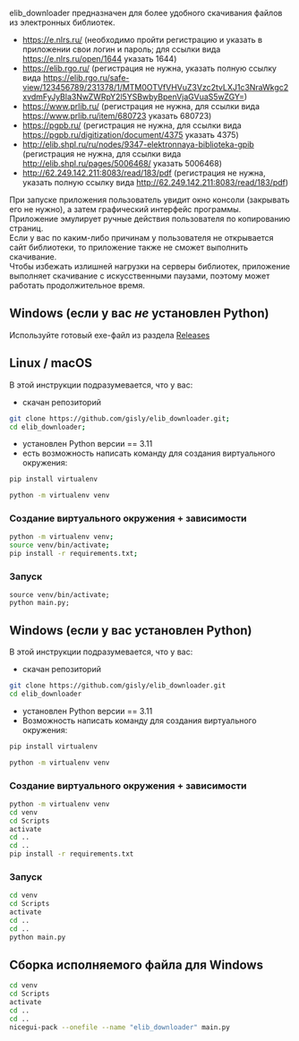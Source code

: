elib_downloader предназначен для более удобного скачивания файлов из электронных библиотек.
- https://e.nlrs.ru/ (необходимо пройти регистрацию и указать в приложении свои логин и пароль; для ссылки вида https://e.nlrs.ru/open/1644 указать 1644)
- https://elib.rgo.ru/ (регистрация не нужна, указать полную ссылку вида https://elib.rgo.ru/safe-view/123456789/231378/1/MTM0OTVfVHVuZ3Vzc2tvLXJ1c3NraWkgc2xvdmFyJyBla3NwZWRpY2l5YSBwbyBpenVjaGVuaS5wZGY=)
- https://www.prlib.ru/ (регистрация не нужна, для ссылки вида https://www.prlib.ru/item/680723 указать 680723)
- https://pgpb.ru/ (регистрация не нужна, для ссылки вида https://pgpb.ru/digitization/document/4375 указать 4375)
- http://elib.shpl.ru/ru/nodes/9347-elektronnaya-biblioteka-gpib (регистрация не нужна, для ссылки вида http://elib.shpl.ru/pages/5006468/ указать 5006468)
- http://62.249.142.211:8083/read/183/pdf (регистрация не нужна, указать полную ссылку вида http://62.249.142.211:8083/read/183/pdf)

При запуске приложения пользователь увидит окно консоли (закрывать его не нужно), а затем графический интерфейс программы.  
Приложение эмулирует ручные действия пользователя по копированию страниц.  
Если у вас по каким-либо причинам у пользователя не открывается сайт библиотеки, то приложение также не сможет выполнить скачивание.  
Чтобы избежать излишней нагрузки на серверы библиотек, приложение выполняет скачивание с искусственными паузами, поэтому может работать продолжительное время.

## Windows (если у вас *не* установлен Python)

Используйте готовый exe-файл из раздела [Releases](https://github.com/gisly/elib_downloader/releases)

## Linux / macOS
В этой инструкции подразумевается, что у вас:
- скачан репозиторий 
```sh
git clone https://github.com/gisly/elib_downloader.git;
cd elib_downloader;
```
- установлен Python версии == 3.11
- есть возможность написать команду для создания виртуального окружения:
```sh
pip install virtualenv
```
```sh
python -m virtualenv venv
```


### Создание виртуального окружения + зависимости
```sh
python -m virtualenv venv;
source venv/bin/activate;
pip install -r requirements.txt;
```
### Запуск
```
source venv/bin/activate;
python main.py;
```


## Windows (если у вас установлен Python)
В этой инструкции подразумевается, что у вас:
- скачан репозиторий 
```sh
git clone https://github.com/gisly/elib_downloader.git
cd elib_downloader
```
- установлен Python версии == 3.11
- Возможность написать команду для создания виртуального окружения:
```sh
pip install virtualenv
```
```sh
python -m virtualenv venv
```

### Создание виртуального окружения + зависимости
```sh
python -m virtualenv venv
cd venv
cd Scripts
activate
cd ..
cd ..
pip install -r requirements.txt
```

### Запуск
```sh
cd venv
cd Scripts
activate
cd ..
cd ..
python main.py
```

##  Сборка исполняемого файла для Windows
```sh
cd venv
cd Scripts
activate
cd ..
cd ..
nicegui-pack --onefile --name "elib_downloader" main.py
```